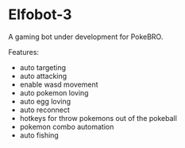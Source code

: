 # Elfobot-3 
A gaming bot under development for PokeBRO.

Features:
- auto targeting
- auto attacking
- enable wasd movement
- auto pokemon loving
- auto egg loving
- auto reconnect
- hotkeys for throw pokemons out of the pokeball
- pokemon combo automation
- auto fishing
